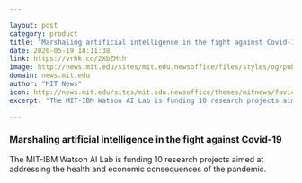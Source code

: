 ```yaml
---

layout: post
category: product
title: "Marshaling artificial intelligence in the fight against Covid-19"
date: 2020-05-19 18:11:38
link: https://vrhk.co/2XbZMth
image: http://news.mit.edu/sites/mit.edu.newsoffice/files/styles/og/public/images/2020/white-blood-cell.jpg
domain: news.mit.edu
author: "MIT News"
icon: http://news.mit.edu/sites/mit.edu.newsoffice/themes/mitnews/favicon.ico
excerpt: "The MIT-IBM Watson AI Lab is funding 10 research projects aimed at addressing the health and economic consequences of the pandemic."

---
```


### Marshaling artificial intelligence in the fight against Covid-19

The MIT-IBM Watson AI Lab is funding 10 research projects aimed at addressing the health and economic consequences of the pandemic.